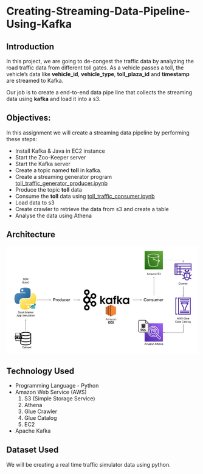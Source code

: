 # Creating-Streaming-Data-Pipeline-Using-Kafka

## Introduction
In this project, we are going to de-congest the traffic data by analyzing the road traffic data from different toll gates. As a vehicle passes a toll, 
the vehicle’s data like **vehicle_id**, **vehicle_type**, **toll_plaza_id** and **timestamp** are streamed to Kafka. 

Our job is to create a end-to-end data pipe line that collects the streaming data using **kafka** and load it into a s3.

## Objectives:
In this assignment we will create a streaming data pipeline by performing these steps:

- Install Kafka & Java in EC2 instance
- Start the Zoo-Keeper server
- Start the Kafka server
- Create a topic named **toll** in kafka.
- Create a streaming generator program [toll_traffic_generator_producer.ipynb](https://github.com/vekr1518/Creating-Streaming-Data-Pipeline-Using-Kafka/blob/main/toll_traffic_generator_producer.ipynb)
- Produce the topic **toll** data
- Consume the **toll** data using [toll_traffic_consumer.ipynb](https://github.com/vekr1518/Creating-Streaming-Data-Pipeline-Using-Kafka/blob/main/toll_traffic_consumer.ipynb)
- Load data to s3
- Create crawler to retrieve the data from s3 and create a table 
- Analyse the data using Athena

## Architecture
![This is an image](https://github.com/vekr1518/Creating-Streaming-Data-Pipeline-Using-Kafka/blob/main/Architecture.jpg)

## Technology Used
- Programming Language - Python
- Amazon Web Service (AWS)
  1. S3 (Simple Storage Service)
  2. Athena
  3. Glue Crawler
  4. Glue Catalog
  5. EC2
- Apache Kafka

## Dataset Used
We will be creating a real time traffic simulator data using python. 
